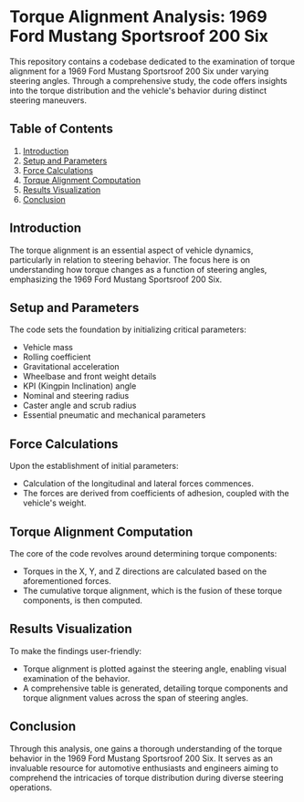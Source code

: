 # Torque Alignment Analysis: 1969 Ford Mustang Sportsroof 200 Six

This repository contains a codebase dedicated to the examination of torque alignment for a 1969 Ford Mustang Sportsroof 200 Six under varying steering angles. Through a comprehensive study, the code offers insights into the torque distribution and the vehicle's behavior during distinct steering maneuvers.

## Table of Contents

1. [Introduction](#introduction)
2. [Setup and Parameters](#setup-and-parameters)
3. [Force Calculations](#force-calculations)
4. [Torque Alignment Computation](#torque-alignment-computation)
5. [Results Visualization](#results-visualization)
6. [Conclusion](#conclusion)

## Introduction

The torque alignment is an essential aspect of vehicle dynamics, particularly in relation to steering behavior. The focus here is on understanding how torque changes as a function of steering angles, emphasizing the 1969 Ford Mustang Sportsroof 200 Six.

## Setup and Parameters

The code sets the foundation by initializing critical parameters:
- Vehicle mass
- Rolling coefficient
- Gravitational acceleration
- Wheelbase and front weight details
- KPI (Kingpin Inclination) angle
- Nominal and steering radius
- Caster angle and scrub radius
- Essential pneumatic and mechanical parameters

## Force Calculations

Upon the establishment of initial parameters:
- Calculation of the longitudinal and lateral forces commences.
- The forces are derived from coefficients of adhesion, coupled with the vehicle's weight.

## Torque Alignment Computation

The core of the code revolves around determining torque components:
- Torques in the X, Y, and Z directions are calculated based on the aforementioned forces.
- The cumulative torque alignment, which is the fusion of these torque components, is then computed.

## Results Visualization

To make the findings user-friendly:
- Torque alignment is plotted against the steering angle, enabling visual examination of the behavior.
- A comprehensive table is generated, detailing torque components and torque alignment values across the span of steering angles.

## Conclusion

Through this analysis, one gains a thorough understanding of the torque behavior in the 1969 Ford Mustang Sportsroof 200 Six. It serves as an invaluable resource for automotive enthusiasts and engineers aiming to comprehend the intricacies of torque distribution during diverse steering operations.
